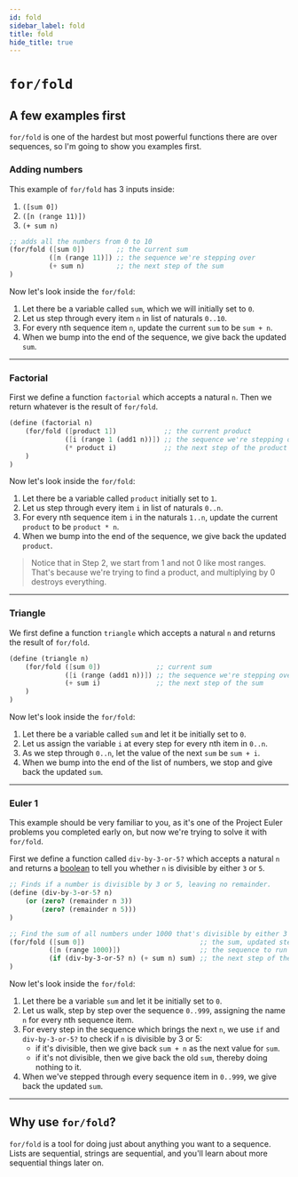 ```yaml
---
id: fold
sidebar_label: fold
title: fold
hide_title: true
---
```


# `for/fold`

## A few examples first

`for/fold` is one of the hardest but most powerful functions there are over
sequences, so I'm going to show you examples first.

### Adding numbers

This example of `for/fold` has 3 inputs inside:
  1. `([sum 0])`
  2. `([n (range 11)])`
  3. `(+ sum n)`

``` scheme
;; adds all the numbers from 0 to 10
(for/fold ([sum 0])        ;; the current sum
          ([n (range 11)]) ;; the sequence we're stepping over
          (+ sum n)        ;; the next step of the sum
)
```

Now let's look inside the `for/fold`:

  1. Let there be a variable called `sum`, which we will initially set to `0`.
  2. Let us step through every item `n` in list of naturals `0..10`.
  3. For every nth sequence item `n`, update the current `sum` to be `sum + n`.
  4. When we bump into the end of the sequence, we give back the updated `sum`.

---

### Factorial

First we define a function `factorial` which accepts a natural `n`. Then we
return whatever is the result of `for/fold`.

``` scheme
(define (factorial n)
    (for/fold ([product 1])            ;; the current product
              ([i (range 1 (add1 n))]) ;; the sequence we're stepping over
              (* product i)            ;; the next step of the product
    )
)
```

Now let's look inside the `for/fold`:

  1. Let there be a variable called `product` initially set to `1`.
  2. Let us step through every item `i` in list of naturals `0..n`.
  2. For every nth sequence item `i` in the naturals `1..n`, update the current
     `product` to be `product * n`.
  3. When we bump into the end of the sequence, we give back the updated
     `product`.

> Notice that in Step 2, we start from 1 and not 0 like most ranges. That's 
> because we're trying to find a product, and multiplying by 0 destroys 
> everything.

---

### Triangle

We first define a function `triangle` which accepts a natural `n` and returns 
the result of `for/fold`.

``` scheme
(define (triangle n)
    (for/fold ([sum 0])              ;; current sum
              ([i (range (add1 n))]) ;; the sequence we're stepping over
              (+ sum i)              ;; the next step of the sum
    )
)
```

Now let's look inside the `for/fold`:

  1. Let there be a variable called `sum` and let it be initially set to `0`.
  2. Let us assign the variable `i` at every step for every nth item in `0..n`.
  3. As we step through `0..n`, let the value of the next `sum` be `sum + i`.
  4. When we bump into the end of the list of numbers, we stop and give back the 
     updated `sum`.

---

### Euler 1

This example should be very familiar to you, as it's one of the Project Euler
problems you completed early on, but now we're trying to solve it with
`for/fold`.

First we define a function called `div-by-3-or-5?` which accepts a natural `n`
and returns a [boolean](/docs/values#booleans) to tell you whether `n` is
divisible by either `3` or `5`.

``` clojure
;; Finds if a number is divisible by 3 or 5, leaving no remainder.
(define (div-by-3-or-5? n)
    (or (zero? (remainder n 3))
        (zero? (remainder n 5)))
)
```

``` scheme
;; Find the sum of all numbers under 1000 that's divisible by either 3 or 5.
(for/fold ([sum 0])                             ;; the sum, updated step by step
          ([n (range 1000)])                    ;; the sequence to run over
          (if (div-by-3-or-5? n) (+ sum n) sum) ;; the next step of the sum
)
```

Now let's look inside the `for/fold`:

  1. Let there be a variable `sum` and let it be initially set to `0`.
  2. Let us walk, step by step over the sequence `0..999`, assigning the name `n`
     for every nth sequence item.
  3. For every step in the sequence which brings the next `n`, we use `if` and
     `div-by-3-or-5?` to check if `n` is divisible by 3 or 5:
     - if it's divisible, then we give back `sum + n` as the next value for `sum`.
     - if it's not divisible, then we give back the old `sum`, thereby doing
       nothing to it.
  4. When we've stepped through every sequence item in `0..999`, we give back the
     updated `sum`.

---

## Why use `for/fold`?

`for/fold` is a tool for doing just about anything you want to a sequence. Lists 
are sequential, strings are sequential, and you'll learn about more sequential 
things later on.
